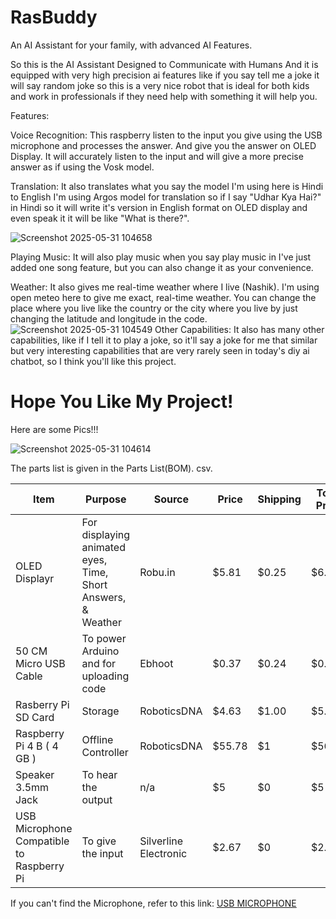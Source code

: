# RasBuddy

An AI Assistant for your family, with advanced AI Features.

So this is the AI Assistant Designed to Communicate with Humans And it is equipped with very high precision ai features like if you say tell me a joke it will say random joke so this is a very nice robot that is ideal for both kids and work in professionals if they need help with something it will help you.

Features:

Voice Recognition: This raspberry listen to the input you give using the USB microphone and processes the answer. And give you the answer on OLED Display. It will accurately listen to the input and will give a more precise answer as if using the Vosk model.

Translation: It also translates what you say the model I'm using here is Hindi to English I'm using Argos model for translation so if I say "Udhar Kya Hai?" in Hindi so it will write it's version in English format on OLED display and even speak it it will be like "What is there?".

![Screenshot 2025-05-31 104658](https://github.com/user-attachments/assets/c73439df-fcdc-43f7-b0d0-e38b13fe0e07)

Playing Music: It will also play music when you say play music in I've just added one song feature, but you can also change it as your convenience.

Weather: It also gives me real-time weather where I live (Nashik). I'm using open meteo here to give me exact, real-time weather. You can change the place where you live like the country or the city where you live by just changing the latitude and longitude in the code.
![Screenshot 2025-05-31 104549](https://github.com/user-attachments/assets/7f4c559e-dae5-4588-a106-03db925e55c5)
Other Capabilities: It also has many other capabilities, like if I tell it to play a joke, so it'll say a joke for me that similar but very interesting capabilities that are very rarely seen in today's diy ai chatbot, so I think you'll like this project.

# Hope You Like My Project!

Here are some Pics!!!

![Screenshot 2025-05-31 104614](https://github.com/user-attachments/assets/96e79cef-b264-4450-8c8a-a57a56af044b)



The parts list is given in the Parts List(BOM). csv.


|     Item      |                                                        Purpose                                                               |     Source    |     Price     |    Shipping    | Total Price
| ------------- | ---------------------------------------------------------------------------------------------------------------------------- | ------------- | ------------- | -------------- | --------------------- |
| OLED Displayr           |For displaying animated eyes, Time, Short Answers, & Weather                                                                                    |Robu.in     |$5.81            |      $0.25       |  $6.06                     |
|50 CM Micro USB Cable |To power Arduino and for uploading code                                                             |Ebhoot        |$0.37          |      $0.24       |       $0.61              |
|Rasberry Pi SD Card    | Storage                                 |RoboticsDNA       | $4.63 |   $1.00    |      $5.63         |   
|Raspberry Pi 4  B ( 4 GB )  | Offline Controller                                |RoboticsDNA        | $55.78 |   $1    |      $56.78        | 
|Speaker 3.5mm Jack | To hear the output                                |n/a       | $5 |   $0    |      $5         |
|USB Microphone Compatible to Raspberry Pi | To give the input                                 |Silverline Electronic        | $2.67 |   $0   |      $2.67        |


If you can't find the Microphone, refer to this link: [USB MICROPHONE](https://amzn.in/d/cpBY2zB)
